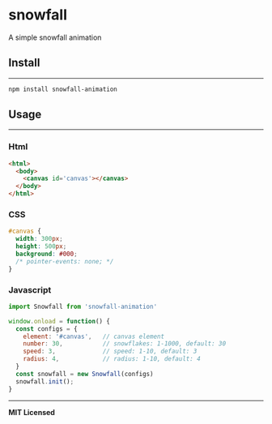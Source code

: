 # snowfall
A simple snowfall animation

## Install
---
```bash
npm install snowfall-animation
```

## Usage
---
### Html
```html
<html>
  <body>
    <canvas id='canvas'></canvas>
  </body>
</html>
```

### CSS
```css
#canvas {
  width: 300px;  
  height: 500px;
  background: #000;
  /* pointer-events: none; */
}
```

### Javascript
```javascript
import Snowfall from 'snowfall-animation'

window.onload = function() {
  const configs = {
    element: '#canvas',   // canvas element
    number: 30,           // snowflakes: 1-1000, default: 30
    speed: 3,             // speed: 1-10, default: 3
    radius: 4,            // radius: 1-10, default: 4
  }
  const snowfall = new Snowfall(configs)
  snowfall.init();
}
```

---

**MIT Licensed**